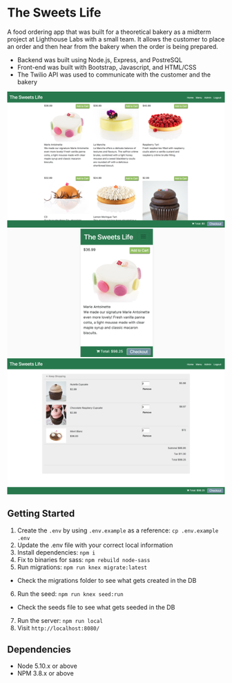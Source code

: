 # The Sweets Life

A food ordering app that was built for a theoretical bakery as a midterm project at Lighthouse Labs with a small team. It allows the customer to place an order and then hear from the bakery when the order is being prepared.

* Backend was built using Node.js, Express, and PostreSQL
* Front-end was built with Bootstrap, Javascript, and HTML/CSS
* The Twilio API was used to communicate with the customer and the bakery

![](./assets/screenshot1.png)
![](./assets/screenshot2.png)
![](./assets/screenshot3.png)


## Getting Started

1. Create the `.env` by using `.env.example` as a reference: `cp .env.example .env`
2. Update the .env file with your correct local information
3. Install dependencies: `npm i`
4. Fix to binaries for sass: `npm rebuild node-sass`
5. Run migrations: `npm run knex migrate:latest`
  - Check the migrations folder to see what gets created in the DB
6. Run the seed: `npm run knex seed:run`
  - Check the seeds file to see what gets seeded in the DB
7. Run the server: `npm run local`
8. Visit `http://localhost:8080/`

## Dependencies

- Node 5.10.x or above
- NPM 3.8.x or above
